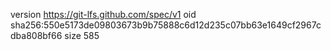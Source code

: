 version https://git-lfs.github.com/spec/v1
oid sha256:550e5173de09803673b9b75888c6d12d235c07bb63e1649cf2967cdba808bf66
size 585
